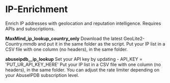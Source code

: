 # IP-Enrichment

Enrich IP addresses with geolocation and reputation intelligence. Requires APIs and subscriptions. 

**MaxMind_ip_lookup_country_only**
Download the latest GeoLite2-Country.mmdb and put it in the same folder as the script.
Put your IP list in a CSV file with one column (no headers), in the same folder.

**abuseipdb__ip_lookup**
Set your API key by updating - API_KEY = 'PUT_UR_API_KEY_HERE'
Put your IP list in a CSV file with one column (no headers), in the same folder.
You can adjust the rate limiter depending on your AbuseIPDB subscription level.
